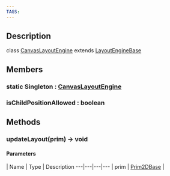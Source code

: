 ```yaml
---
TAGS:
---
```

## Description

class [CanvasLayoutEngine](/classes/2.4/CanvasLayoutEngine) extends [LayoutEngineBase](/classes/2.4/LayoutEngineBase)



## Members

### static Singleton : [CanvasLayoutEngine](/classes/2.4/CanvasLayoutEngine)



### isChildPositionAllowed : boolean



## Methods

### updateLayout(prim) &rarr; void



#### Parameters
 | Name | Type | Description
---|---|---|---
 | prim | [Prim2DBase](/classes/2.4/Prim2DBase) | 

